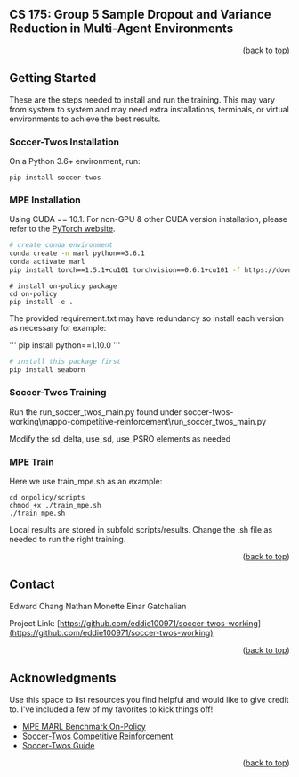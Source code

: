 <!-- Improved compatibility of back to top link: See: https://github.com/othneildrew/Best-README-Template/pull/73 -->
<a name="readme-top"></a>

<!-- ABOUT THE PROJECT -->
## CS 175: Group 5 Sample Dropout and Variance Reduction in Multi-Agent Environments



<p align="right">(<a href="#readme-top">back to top</a>)</p>


<!-- GETTING STARTED -->
## Getting Started

These are the steps needed to install and run the training. This may vary from system to system and may need extra installations, terminals, or virtual environments to achieve the best results.

### Soccer-Twos Installation

On a Python 3.6+ environment, run:

`pip install soccer-twos`

### MPE Installation

 Using CUDA == 10.1. For non-GPU & other CUDA version installation, please refer to the [PyTorch website](https://pytorch.org/get-started/locally/).

``` Bash
# create conda environment
conda create -n marl python==3.6.1
conda activate marl
pip install torch==1.5.1+cu101 torchvision==0.6.1+cu101 -f https://download.pytorch.org/whl/torch_stable.html
```

```
# install on-policy package
cd on-policy
pip install -e .
```

The provided requirement.txt may have redundancy so install each version as necessary for example:

'''
pip install python==1.10.0
'''

``` Bash
# install this package first
pip install seaborn
```

### Soccer-Twos Training

Run the run_soccer_twos_main.py found under soccer-twos-working\mappo-competitive-reinforcement\run_soccer_twos_main.py

Modify the sd_delta, use_sd, use_PSRO elements as needed

### MPE Train
Here we use train_mpe.sh as an example:
```
cd onpolicy/scripts
chmod +x ./train_mpe.sh
./train_mpe.sh
```
Local results are stored in subfold scripts/results.
Change the .sh file as needed to run the right training.

<p align="right">(<a href="#readme-top">back to top</a>)</p>


<!-- CONTACT -->
## Contact
Edward Chang
Nathan Monette
Einar Gatchalian

Project Link: [https://github.com/eddie100971/soccer-twos-working](https://github.com/eddie100971/soccer-twos-working)

<p align="right">(<a href="#readme-top">back to top</a>)</p>



<!-- ACKNOWLEDGMENTS -->
## Acknowledgments

Use this space to list resources you find helpful and would like to give credit to. I've included a few of my favorites to kick things off!

* [MPE MARL Benchmark On-Policy](https://github.com/marlbenchmark/on-policy )
* [Soccer-Twos Competitive Reinforcement](https://github.com/terran6/mappo-competitive-reinforcement)
* [Soccer-Twos Guide](https://github.com/bryanoliveira/soccer-twos-env)


<p align="right">(<a href="#readme-top">back to top</a>)</p>

